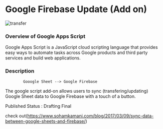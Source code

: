 # Google Firebase Update (Add on) 

![transfer](https://cloud.githubusercontent.com/assets/19171147/24688918/498b0f88-1991-11e7-8e3a-e857c89a9463.png)

### Overview of Google Apps Script
 
Google Apps Script is a JavaScript cloud scripting language that provides easy ways to automate tasks across Google products and third party services and build web applications.

### Description

            Gooogle Sheet --> Google Firebase

The google script add-on allows users to sync (transfering/updating) Google Sheet data to Google Firebase with a touch of a button. 


Published Status : Drafting Final


check out(https://www.sohamkamani.com/blog/2017/03/09/sync-data-between-google-sheets-and-firebase/)
